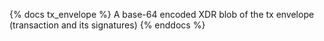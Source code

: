 {% docs tx_envelope %}
A base-64 encoded XDR blob of the tx envelope (transaction and its signatures)
{% enddocs %}
